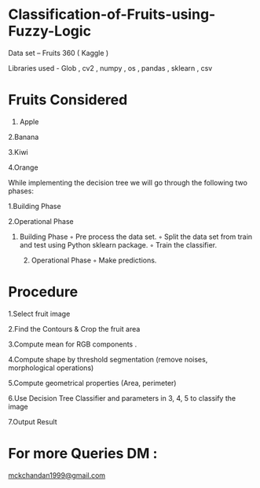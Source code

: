 # Classification-of-Fruits-using-Fuzzy-Logic

Data set – Fruits 360 (  Kaggle )

Libraries used  - Glob , cv2 , numpy , os  , pandas , sklearn , csv

# Fruits Considered

1. Apple

2.Banana

3.Kiwi

4.Orange 

While implementing the decision tree we will go through the following two phases:

1.Building Phase 

2.Operational Phase

   1. Building Phase
        ◦ Pre process the data set.
        ◦ Split the data set from train and test using Python 		sklearn package.
        ◦ Train the classifier.

       2. Operational Phase
        ◦ Make predictions.

# Procedure

1.Select fruit image

2.Find the Contours & Crop the fruit area  

3.Compute mean for RGB components .

4.Compute shape by threshold segmentation (remove noises, morphological operations) 

5.Compute geometrical properties (Area, perimeter) 

6.Use Decision Tree Classifier and parameters in 3, 4, 5 to classify the image 

7.Output Result 

# For more Queries DM :

mckchandan1999@gmail.com
